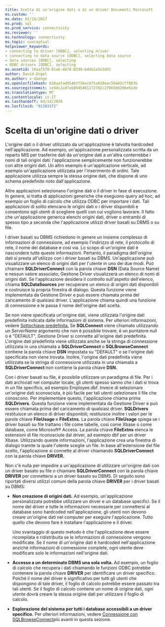 ```yaml
---
title: Scelta di un'origine dati o di un driver Documenti Microsoft
ms.custom: ''
ms.date: 01/19/2017
ms.prod: sql
ms.prod_service: connectivity
ms.reviewer: ''
ms.technology: connectivity
ms.topic: conceptual
helpviewer_keywords:
- connecting to driver [ODBC], selecting driver
- connecting to data source [ODBC], selecting data source
- data sources [ODBC], selecting
- ODBC drivers [ODBC], selecting
ms.assetid: 10aaf570-01ab-4478-8339-bdde2a5e3dd1
author: David-Engel
ms.author: v-daenge
ms.openlocfilehash: b10aafad95463f56ec0f5a029eac59a02cff003b
ms.sourcegitcommit: ce94c2ad7a50945481172782c270b5b0206e61de
ms.translationtype: MT
ms.contentlocale: it-IT
ms.lasthandoff: 04/14/2020
ms.locfileid: "81303372"
---
```

# <a name="choosing-a-data-source-or-driver"></a>Scelta di un'origine dati o driver
L'origine dati o il driver utilizzato da un'applicazione è talvolta hardcoded nell'applicazione. Ad esempio, un'applicazione personalizzata scritta da un reparto MIS per trasferire dati da un'origine dati a un'altra conterrebbe i nomi di tali origini dati: l'applicazione semplicemente non funzionerebbe con altre origini dati. Un altro esempio è un'applicazione verticale, ad esempio un'applicazione utilizzata per l'inserimento di ordini. Tale applicazione utilizza sempre la stessa origine dati, che dispone di uno schema predefinito noto dall'applicazione.  
  
 Altre applicazioni selezionano l'origine dati o il driver in fase di esecuzione. In genere, si tratta di applicazioni generiche che eseguono query ad hoc, ad esempio un foglio di calcolo che utilizza ODBC per importare i dati. Tali applicazioni di solito elencano le origini dati o i driver disponibili e consentono agli utenti di scegliere quelli con cui vogliono lavorare. Il fatto che un'applicazione generica elenchi origini dati, driver o entrambi di spesso tipo a seconda che l'applicazione utilizzi driver basati su DBMS o su file.  
  
 I driver basati su DBMS richiedono in genere un insieme complesso di informazioni di connessione, ad esempio l'indirizzo di rete, il protocollo di rete, il nome del database e così via. Lo scopo di un'origine dati è nascondere tutte queste informazioni. Pertanto, il paradigma dell'origine dati si presta all'utilizzo con i driver basati su DBMS. Un'applicazione può visualizzare un elenco di origini dati per l'utente in uno dei due modi. Può chiamare **SQLDriverConnect** con la parola chiave **DSN** (Data Source Name) e nessun valore associato; Gestione Driver visualizzerà un elenco di nomi di origini dati. Se l'applicazione desidera il controllo sull'aspetto dell'elenco, chiama **SQLDataSources** per recuperare un elenco di origini dati disponibili e costruisce la propria finestra di dialogo. Questa funzione viene implementata da Gestione Driver e può essere chiamata prima del caricamento di qualsiasi driver. L'applicazione chiama quindi una funzione di connessione e le passa il nome dell'origine dati scelta.  
  
 Se non viene specificata un'origine dati, viene utilizzata l'origine dati predefinita indicata dalle informazioni di sistema. Per ulteriori informazioni, vedere [Sottochiave predefinita.](../../../odbc/reference/install/default-subkey.md) Se **SQLConnect** viene chiamato utilizzando un *ServerName* argomento che non è possibile trovare, è un puntatore null o è "DEFAULT", Gestione Driver si connette all'origine dati predefinita. L'origine dati predefinita viene utilizzata anche se la stringa di connessione utilizzata in una chiamata a **SQLDriverConnect** o **SQLBrowseConnect** contiene la parola chiave **DSN** impostata su "DEFAULT" o se l'origine dati specificata non viene trovata. Inoltre, l'origine dati predefinita viene utilizzata se la stringa di connessione utilizzata in una chiamata a **SQLDriverConnect** non contiene la parola chiave **DSN.**  
  
 Con i driver basati su file, è possibile utilizzare un paradigma di file. Per i dati archiviati nel computer locale, gli utenti spesso sanno che i dati si trova in un file specifico, ad esempio Employee.dbf. Invece di selezionare un'origine dati sconosciuta, è più facile per tali utenti selezionare il file che conoscono. Per implementare questo, l'applicazione chiama prima **SQLDrivers**. Questa funzione viene implementata da Gestione Driver e può essere chiamata prima del caricamento di qualsiasi driver. **SQLDrivers** restituisce un elenco di driver disponibili; restituisce inoltre i valori per le parole chiave **FileUsage** e **FileExtns.** La parola chiave **FileUsage** spiega se i driver basati su file trattano i file come tabelle, così come Xbase o come database, come Microsoft® Access. La parola chiave **FileExtns** elenca le estensioni di file riconosciute dal driver, ad esempio dbf per un driver Xbase. Utilizzando queste informazioni, l'applicazione crea una finestra di dialogo tramite la quale l'utente sceglie un file. In base all'estensione del file scelto, l'applicazione si connette al driver chiamando **SQLDriverConnect** con la parola chiave **DRIVER.**  
  
 Non c'è nulla per impedire a un'applicazione di utilizzare un'origine dati con un driver basato su file o chiamare **SQLDriverConnect** con la parola chiave **DRIVER** per connettersi a un driver basato su DBMS. Di seguito sono riportati diversi utilizzi comuni della parola chiave **DRIVER** per i driver basati su DBMS:  
  
-   **Non creazione di origini dati.** Ad esempio, un'applicazione personalizzata potrebbe utilizzare un driver e un database specifici. Se il nome del driver e tutte le informazioni necessarie per connettersi al database sono hardcoded nell'applicazione, gli utenti non devono creare un'origine dati nel computer per eseguire l'applicazione. Tutto quello che devono fare è installare l'applicazione e il driver.  
  
     Uno svantaggio di questo metodo è che l'applicazione deve essere ricompilata e ridistribuita se le informazioni di connessione vengono modificate. Se il nome di un'origine dati è hardcoded nell'applicazione anziché informazioni di connessione complete, ogni utente deve modificare solo le informazioni nell'origine dati.  
  
-   **Accesso a un determinato DBMS una sola volta.** Ad esempio, un foglio di calcolo che recupera i dati chiamando le funzioni ODBC potrebbe contenere la parola chiave **DRIVER** per identificare un driver specifico. Poiché il nome del driver è significativo per tutti gli utenti che dispongono di tale driver, il foglio di calcolo potrebbe essere passato tra tali utenti. Se il foglio di calcolo contiene un nome di origine dati, ogni utente dovrà creare la stessa origine dati per utilizzare il foglio di calcolo.  
  
-   **Esplorazione del sistema per tutti i database accessibili a un driver specifico.** Per ulteriori informazioni, vedere [Connessione con SQLBrowseConnect](../../../odbc/reference/develop-app/connecting-with-sqlbrowseconnect.md)più avanti in questa sezione.
